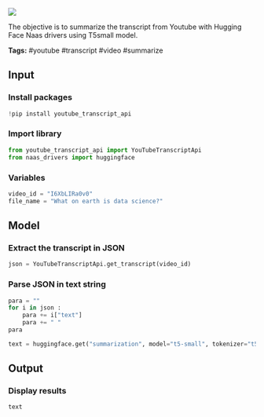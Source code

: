 <a href="https://app.naas.ai/user-redirect/naas/downloader?url=https://raw.githubusercontent.com/jupyter-naas/awesome-notebooks/master/Youtube/Youtube_Extract_and_summarize_transcript.ipynb" target="_parent"><img src="https://naasai-public.s3.eu-west-3.amazonaws.com/open_in_naas.svg"/></a>

The objective is to summarize the transcript from Youtube with Hugging Face Naas drivers using T5small model.

**Tags:** #youtube #transcript #video #summarize

## Input

### Install packages


```python
!pip install youtube_transcript_api
```

### Import library


```python
from youtube_transcript_api import YouTubeTranscriptApi
from naas_drivers import huggingface
```

### Variables


```python
video_id = "I6XbLIRa0v0"
file_name = "What on earth is data science?"
```

## Model

### Extract the transcript in JSON


```python
json = YouTubeTranscriptApi.get_transcript(video_id)
```

### Parse JSON in text string


```python
para = ""
for i in json :
    para += i["text"]
    para += " "
para
```


```python
text = huggingface.get("summarization", model="t5-small", tokenizer="t5-small")(para)
```

## Output

### Display results


```python
text
```
